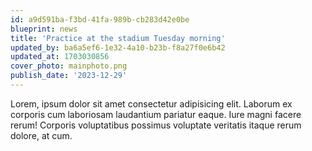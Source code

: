 ```yaml
---
id: a9d591ba-f3bd-41fa-989b-cb283d42e0be
blueprint: news
title: 'Practice at the stadium Tuesday morning'
updated_by: ba6a5ef6-1e32-4a10-b23b-f8a27f0e6b42
updated_at: 1703030856
cover_photo: mainphoto.png
publish_date: '2023-12-29'
---
```

Lorem, ipsum dolor sit amet consectetur adipisicing elit. Laborum ex corporis cum laboriosam laudantium pariatur eaque. Iure magni facere rerum! Corporis voluptatibus possimus voluptate veritatis itaque rerum dolore, at cum.